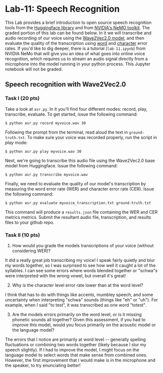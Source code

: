 # Lab-11: Speech Recognition

This Lab provides a brief introduction to open source speech recognition tools from the [Huggingface library](https://huggingface.co/transformers/) and from [NVIDIA's NeMO toolkit](https://github.com/NVIDIA/NeMo). The graded portion of this lab can be found below. In it we will transcribe and audio recording of our voice using the [Wave2Vec2.0 model](https://huggingface.co/transformers/model_doc/wav2vec2.html), and then evaluate the quality of the transcription using [word](https://huggingface.co/metrics/wer) and [character](https://huggingface.co/metrics/cer) error rates. If you'd like to dig deeper, there is a tutorial (`lab-11.ipynb`) from NVIDIA NeMo that will give you an idea of what goes into online voice recognition, which requires us to stream an audio signal directly from a microphone into the model running in your python process. This Jupyter notebook will not be graded.

## Speech recognition with Wave2Vec2.0


### Task I (20 pts)

Take a look at `asr.py`. In it you'll find four different modes: record, play, transcribe, evaluate. To get started, issue the following command:

    $ python asr.py record myvoice.wav 30
    
Following the prompt from the terminal, read aloud the text in `ground-truth.txt`. To make sure your voice was recorded properly, run the script in *play* mode:

    $ python asr.py play myvoice.wav 30
    
Next, we're going to transcribe this audio file using the Wave2Vec2.0 base model from Huggingface. Issue the following command:

    $ python asr.py transcribe myvoice.wav
    
Finally, we need to evaluate the quality of our model's transcription by measuring the word error rate (WER) and character error rate (CER). Issue the following command:

    $ python asr.py evaluate myvoice_transcription.txt ground-truth.txt

This command will produce a `results.json` file containing the WER and CER metrics metrics. Submit the resultant audio file, transcription, and results files to your github repo.


### Task II (10 pts)

1. How would you grade the models transcriptions of your voice (without considering WER)?

It did a really great job transcribing my voice! I speak fairly quietly and blur my words together, so I was surprised to see how well it caught a lot of the syllables. I can see some errors where words blended together or "schwa"s were interpreted with the wrong vowel, but overall it's great!

2. Why is the character level error rate lower than at the word level?

I think that has to do with things like accents, mumbley speech, and some uncertainty when interpreting "schwa" sounds (things like "eh" or "uh"). For example, when I said "to test", it was transcribed as one word "totest". 

3. Are the models errors primarily on the word level, or is it missing phonetic sounds all together? Given this assessment, if you had to improve this model, would you focus primarily on the acoustic model or the language model?

The errors that I notice are primarily at word level -- generally spelling fluctuations or combining two words together (likely because I slur my speech slightly). If I had to improve the model, I might focus on the language model to select words that make sense from combined ones. However, the first improvement that I would make is in the microphone and the speaker, to try enunciating better!
